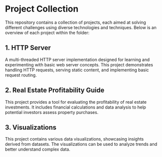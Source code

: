 # Project Collection
This repository contains a collection of projects, each aimed at solving different challenges using diverse technologies and techniques. Below is an overview of each project within the folder:

## 1. HTTP Server
A multi-threaded HTTP server implementation designed for learning and experimenting with basic web server concepts. This project demonstrates handling HTTP requests, serving static content, and implementing basic request routing.

## 2. Real Estate Profitability Guide
This project provides a tool for evaluating the profitability of real estate investments. It includes financial calculations and data analysis to help potential investors assess property purchases.

## 3. Visualizations
This project contains various data visualizations, showcasing insights derived from datasets. The visualizations can be used to analyze trends and better understand complex data.



